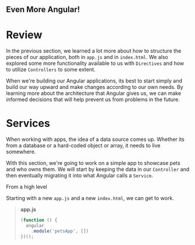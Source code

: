 Even More Angular!
----------

# Review

In the previous section, we learned a lot more about how to structure the pieces
of our application, both in `app.js` and in `index.html`. We also explored some
more functionality available to us with `Directives` and how to utilize
`Controllers` to some extent.

When we're building our Angular applications, its best to start simply and build
our way upward and make changes according to our own needs. By learning more
about the architecture that Angular gives us, we can make informed decisions
that will help prevent us from problems in the future.

# Services

When working with apps, the idea of a data source comes up. Whether its from a
database or a hard-coded object or array, it needs to live somewhere.

With this section, we're going to work on a simple app to showcase pets and
who owns them. We will start by keeping the data in our `Controller` and then
eventually migrating it into what Angular calls a `Service`.

From a high level

Starting with a new `app.js` and a new `index.html`, we can get to work.

> **app.js**
> ```javascript
> (function () {
>   angular
>     .module('petsApp', [])
> })();
> ```


